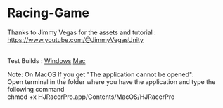 # Racing-Game

Thanks to Jimmy Vegas for the assets and tutorial : https://www.youtube.com/@JimmyVegasUnity

<br>Test Builds : <a href="https://github.com/js0753/Racing-Game/raw/main/BuildOutputs/Windows/HJRacerPro.zip">Windows</a> <a href="https://github.com/js0753/Racing-Game/raw/main/BuildOutputs/MacOS/HJRacerPro.app.zip">Mac</a> <br>

Note: On MacOS If you get "The application cannot be opened":<br>
Open terminal in the folder where you have the application and type the following command<br>
chmod +x HJRacerPro.app/Contents/MacOS/HJRacerPro